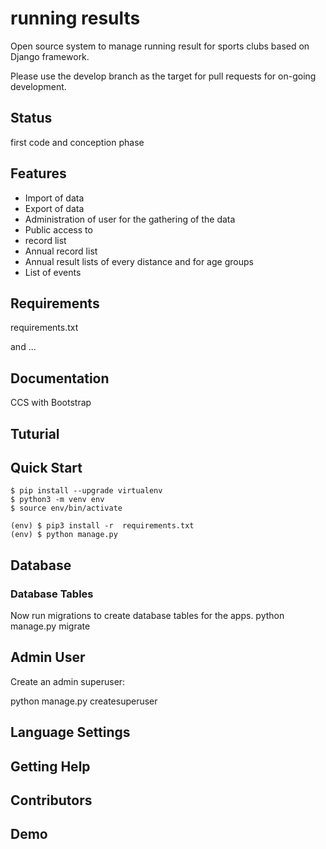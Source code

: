 # running results
Open source system to manage running result for sports clubs based on Django framework.

Please use the develop branch as the target for pull requests for on-going development.

## Status
first code and conception phase

## Features
* Import of data
* Export of data
* Administration of user for the gathering of the data
* Public access to
* record list
* Annual record list
* Annual result lists of every distance and for age groups
* List of events

## Requirements
requirements.txt

and ...

## Documentation
CCS with Bootstrap

## Tuturial

## Quick Start
```
$ pip install --upgrade virtualenv
$ python3 -m venv env
$ source env/bin/activate

(env) $ pip3 install -r  requirements.txt
(env) $ python manage.py
```

## Database

### Database Tables
Now run migrations to create database tables for the apps.
python manage.py migrate

## Admin User
Create an admin superuser:

python manage.py createsuperuser

## Language Settings

## Getting Help

## Contributors

## Demo

